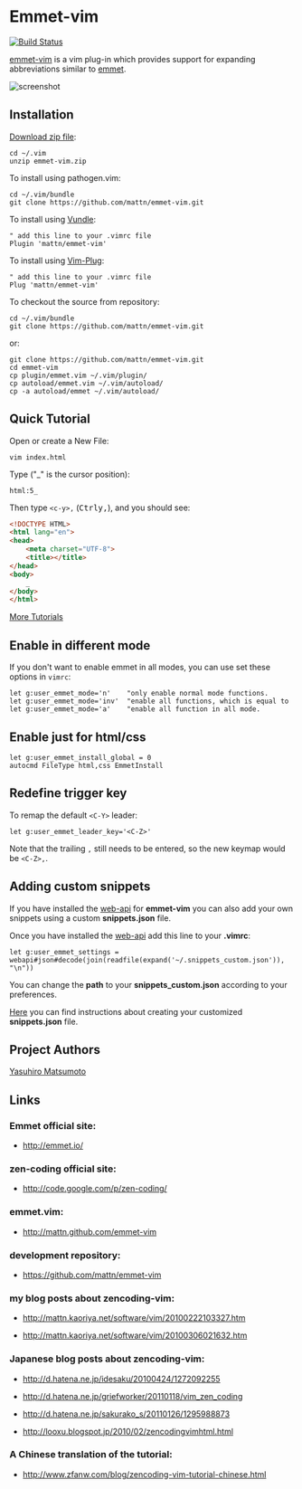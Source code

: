 # Emmet-vim


[![Build Status](https://travis-ci.org/mattn/emmet-vim.svg?branch=master)](https://travis-ci.org/mattn/emmet-vim)

[emmet-vim](http://mattn.github.com/emmet-vim) is a vim plug-in
which provides support for expanding abbreviations similar to
[emmet](http://emmet.io/).

![screenshot](https://raw.githubusercontent.com/mattn/emmet-vim/master/doc/screenshot.gif)

## Installation

[Download zip file](http://www.vim.org/scripts/script.php?script_id=2981):

    cd ~/.vim
    unzip emmet-vim.zip

To install using pathogen.vim:

    cd ~/.vim/bundle
    git clone https://github.com/mattn/emmet-vim.git

To install using [Vundle](https://github.com/gmarik/vundle):

    " add this line to your .vimrc file
    Plugin 'mattn/emmet-vim'

To install using [Vim-Plug](https://github.com/junegunn/vim-plug):

    " add this line to your .vimrc file
    Plug 'mattn/emmet-vim'

To checkout the source from repository:

    cd ~/.vim/bundle
    git clone https://github.com/mattn/emmet-vim.git

or:

    git clone https://github.com/mattn/emmet-vim.git
    cd emmet-vim
    cp plugin/emmet.vim ~/.vim/plugin/
    cp autoload/emmet.vim ~/.vim/autoload/
    cp -a autoload/emmet ~/.vim/autoload/


## Quick Tutorial

Open or create a New File:

    vim index.html

Type ("\_" is the cursor position):

    html:5_

Then type `<c-y>,` (<kbd>Ctrl</kbd><kbd>y</kbd><kbd>,</kbd>), and you should see:

```html
<!DOCTYPE HTML>
<html lang="en">
<head>
	<meta charset="UTF-8">
	<title></title>
</head>
<body>
	_
</body>
</html>
```

[More Tutorials](https://raw.githubusercontent.com/mattn/emmet-vim/master/TUTORIAL)


## Enable in different mode

If you don't want to enable emmet in all modes,
you can use set these options in `vimrc`:

```vim
let g:user_emmet_mode='n'    "only enable normal mode functions.
let g:user_emmet_mode='inv'  "enable all functions, which is equal to
let g:user_emmet_mode='a'    "enable all function in all mode.
```

## Enable just for html/css

```vim
let g:user_emmet_install_global = 0
autocmd FileType html,css EmmetInstall
```

## Redefine trigger key
To remap the default `<C-Y>` leader:

```vim
let g:user_emmet_leader_key='<C-Z>'
```

Note that the trailing `,` still needs to be entered, so the new keymap would be `<C-Z>,`.

## Adding custom snippets
If you have installed the [web-api](https://github.com/mattn/webapi-vim) for **emmet-vim** you can also add your own snippets using a custom **snippets.json** file.

Once you have installed the [web-api](https://github.com/mattn/webapi-vim) add this line to your **.vimrc**:
```
let g:user_emmet_settings = webapi#json#decode(join(readfile(expand('~/.snippets_custom.json')), "\n"))
```
You can change the **path** to your **snippets_custom.json** according to your preferences.

[Here](http://docs.emmet.io/customization/snippets/) you can find instructions about creating your customized **snippets.json** file.

## Project Authors

[Yasuhiro Matsumoto](http://mattn.kaoriya.net/)

## Links

### Emmet official site:

* <http://emmet.io/>

### zen-coding official site:

* <http://code.google.com/p/zen-coding/>

### emmet.vim:

* <http://mattn.github.com/emmet-vim>

### development repository:

* <https://github.com/mattn/emmet-vim>

### my blog posts about zencoding-vim:

* <http://mattn.kaoriya.net/software/vim/20100222103327.htm>

* <http://mattn.kaoriya.net/software/vim/20100306021632.htm>

### Japanese blog posts about zencoding-vim:

* <http://d.hatena.ne.jp/idesaku/20100424/1272092255>

* <http://d.hatena.ne.jp/griefworker/20110118/vim_zen_coding>

* <http://d.hatena.ne.jp/sakurako_s/20110126/1295988873>

* <http://looxu.blogspot.jp/2010/02/zencodingvimhtml.html>

### A Chinese translation of the tutorial:

* <http://www.zfanw.com/blog/zencoding-vim-tutorial-chinese.html>

